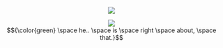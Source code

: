 <p align=center> <img src=https://komarev.com/ghpvc/?username=wavetoivy&color=016644&style=flat-square&label=🍀>
<p align="center"> <img src="https://media.discordapp.net/attachments/1013637206952382504/1334432903353991239/222-ezgif.com-speed.gif?ex=679c82fc&is=679b317c&hm=27ba840b9622d74ce6ef893fab0b097f22ed0715f1034dc32d7437f2a74c99eb&=&width=622&height=377" <p/>
 <br> $${\color{green} \space he.. \space is \space right \space about, \space that.}$$
